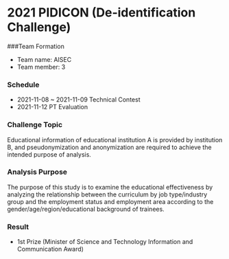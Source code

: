 # 2021 PIDICON (De-identification Challenge)

###Team Formation
* Team name: AISEC
* Team member: 3

### Schedule
* 2021-11-08 ~ 2021-11-09 Technical Contest
* 2021-11-12 PT Evaluation

### Challenge Topic
Educational information of educational institution A is provided by institution B, and pseudonymization and anonymization are required to achieve the intended purpose of analysis.

### Analysis Purpose
The purpose of this study is to examine the educational effectiveness by analyzing the relationship between the curriculum by job type/industry group and the employment status and employment area according to the gender/age/region/educational background of trainees.

### Result
* 1st Prize (Minister of Science and Technology Information and Communication Award)
